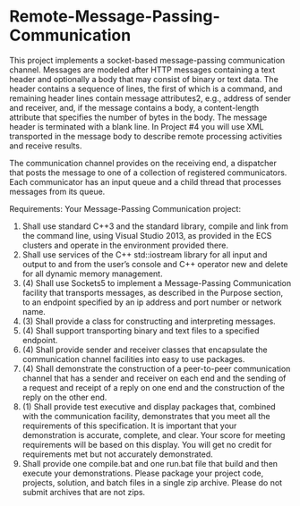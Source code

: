 # Remote-Message-Passing-Communication

This project implements a socket-based message-passing communication channel. Messages are modeled after HTTP messages containing a text header and optionally a body that may consist of binary or text data. The header contains a sequence of lines, the first of which is a command, and remaining header lines contain message attributes2, e.g., address of sender and receiver, and, if the message contains a body, a content-length attribute that specifies the number of bytes in the body. The message header is terminated with a blank line. In Project #4 you will use XML transported in the message body to describe remote processing activities and receive results.

The communication channel provides on the receiving end, a dispatcher that posts the message to one of a collection of registered communicators. Each communicator has an input queue and a child thread that processes messages from its queue.

Requirements:
Your Message-Passing Communication project:

1. Shall use standard C++3 and the standard library, compile and link from the command line, using Visual Studio 2013, as provided in the ECS clusters and operate in the environment provided there.
2. Shall use services of the C++ std::iostream library for all input and output to and from the user’s console and C++ operator new and delete for all dynamic memory management.
3. (4) Shall use Sockets5 to implement a Message-Passing Communication facility that transports messages, as described in the Purpose section, to an endpoint specified by an ip address and port number or network name.
4. (3) Shall provide a class for constructing and interpreting messages.
5. (4) Shall support transporting binary and text files to a specified endpoint.
6. (4) Shall provide sender and receiver classes that encapsulate the communication channel facilities into easy to use packages.
7. (4) Shall demonstrate the construction of a peer-to-peer communication channel that has a sender and receiver on each end and the sending of a request and receipt of a reply on one end and the construction of the reply on the other end.
8. (1) Shall provide test executive and display packages that, combined with the communication facility, demonstrates that you meet all the requirements of this specification. It is important that your demonstration is accurate, complete, and clear. Your score for meeting requirements will be based on this display. You will get no credit for requirements met but not accurately demonstrated.
9. Shall provide one compile.bat and one run.bat file that build and then execute your demonstrations. Please package your project code, projects, solution, and batch files in a single zip archive. Please do not submit archives that are not zips.
